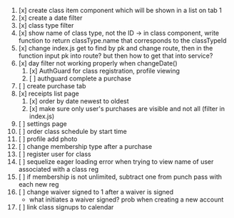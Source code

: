 1. [x] create class item component which will be shown in a list on tab 1
2. [x] create a date filter
3. [x] class type filter
4. [x] show name of class type, not the ID -> in class component, write function to return classType.name that corresponds to the classTypeId
5. [x] change index.js get to find by pk and change route, then in the function input pk into route? but then how to get that into service?
6. [x] day filter not working properly when changeDate()
   1. [x] AuthGuard for class registration, profile viewing
   2. [ ] authguard complete a purchase
7. [ ] create purchase tab
8. [x] receipts list page 
   1. [x] order by date newest to oldest
   2. [x] make sure only user's purchases are visible and not all (filter in index.js)
9. [ ] settings page
10. [ ] order class schedule by start time
11. [ ] profile add photo
12. [ ] change membership type after a purchase
13. [ ] register user for class
14. [ ] sequelize eager loading error when trying to view name of user associated with a class reg
15. [ ] if membership is not unlimited, subtract one from punch pass with each new reg
16. [ ] change waiver signed to 1 after a waiver is signed
    - what initiates a waiver signed? prob when creating a new account
17. [ ] link class signups to calendar
